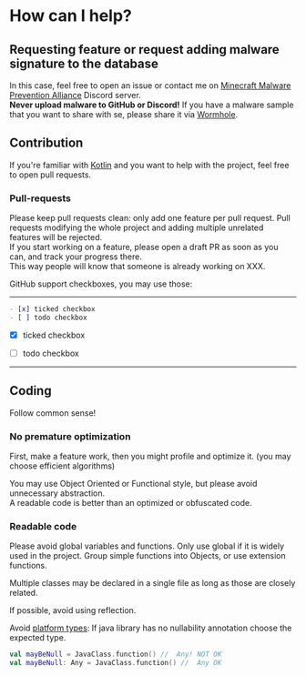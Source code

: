 # How can I help?

## Requesting feature or request adding malware signature to the database

In this case, feel free to open an issue or contact me on [Minecraft Malware Prevention Alliance](https://mmpa.info/) Discord server.  
**Never upload malware to GitHub or Discord!** If you have a malware sample that you want to share with se, please share it via [Wormhole](https://wormhole.app/).  
<!-- or use malware store TODO -->

## Contribution
If you're familiar with [Kotlin](https://kotlinlang.org/) and you want to help with the project, feel free to open pull requests.  

### Pull-requests  
Please keep pull requests clean: only add one feature per pull request. Pull requests modifying the whole project and adding multiple unrelated features will be rejected.  
If you start working on a feature, please open a draft PR as soon as you can, and track your progress there.  
This way people will know that someone is already working on XXX.  


GitHub support checkboxes, you may use those:  

---
```md
- [x] ticked checkbox
- [ ] todo checkbox
```
- [x] ticked checkbox
- [ ] todo checkbox


---

## Coding
Follow common sense!

### No premature optimization
First, make a feature work, then you might profile and optimize it. (you may choose efficient algorithms)  

You may use Object Oriented or Functional style, but please avoid unnecessary abstraction.  
A readable code is better than an optimized or obfuscated code.  

### Readable code
Please avoid global variables and functions. Only use global if it is widely used in the project.
Group simple functions into Objects, or use extension functions.  

Multiple classes may be declared in a single file as long as those are closely related.  

If possible, avoid using reflection.  

Avoid [platform types](https://kotlinlang.org/docs/java-interop.html#null-safety-and-platform-types): If java library has no nullability annotation choose the expected type.
```kt
val mayBeNull = JavaClass.function() //  Any! NOT OK
val mayBeNull: Any = JavaClass.function() //  Any OK
```
